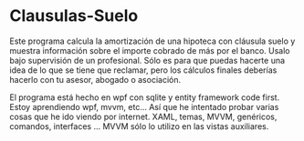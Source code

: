 # Clausulas-Suelo
Este programa calcula la amortización de una hipoteca con cláusula suelo y muestra información sobre el importe cobrado de más por el banco.
Usalo bajo supervisión de un profesional. Sólo es para que puedas hacerte una idea de lo que se tiene que reclamar, pero los cálculos finales deberías hacerlo con tu asesor, abogado o asociación.


El programa está hecho en wpf con sqlite y entity framework code first. Estoy aprendiendo wpf, mvvm, etc... Así que he intentado probar varias cosas que he ido viendo por internet. XAML, temas, MVVM, genéricos, comandos, interfaces ...
MVVM sólo lo utilizo en las vistas auxiliares.
